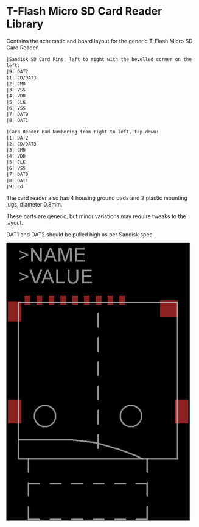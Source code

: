 T-Flash Micro SD Card Reader Library
====================================

Contains the schematic and board layout for the generic T-Flash Micro SD Card Reader.

```
|Sandisk SD Card Pins, left to right with the bevelled corner on the left:
|9| DAT2
|1| CD/DAT3
|2| CMD
|3| VSS
|4| VDD
|5| CLK
|6| VSS
|7| DAT0
|8| DAT1
```

```
|Card Reader Pad Numbering from right to left, top down:
|1| DAT2
|2| CD/DAT3
|3| CMD
|4| VDD
|5| CLK
|6| VSS
|7| DAT0
|8| DAT1
|9| Cd
```

The card reader also has 4 housing ground pads
and 2 plastic mounting lugs, diameter 0.8mm.

These parts are generic, but minor variations may require tweaks to the layout.

DAT1 and DAT2 should be pulled high as per Sandisk spec.

![layout](/microsd.png?raw=true "Layout")
